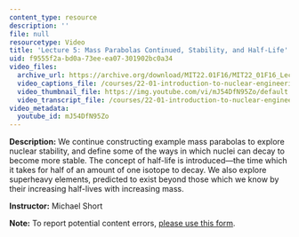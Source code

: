 ```yaml
---
content_type: resource
description: ''
file: null
resourcetype: Video
title: 'Lecture 5: Mass Parabolas Continued, Stability, and Half-Life'
uid: f9555f2a-bd0a-73ee-ea07-301902bc0a34
video_files:
  archive_url: https://archive.org/download/MIT22.01F16/MIT22_01F16_Lec05_300k.mp4
  video_captions_file: /courses/22-01-introduction-to-nuclear-engineering-and-ionizing-radiation-fall-2016/8729c6741ad25f0a993856a8ad35fb9a_mJ54DfN95Zo.vtt
  video_thumbnail_file: https://img.youtube.com/vi/mJ54DfN95Zo/default.jpg
  video_transcript_file: /courses/22-01-introduction-to-nuclear-engineering-and-ionizing-radiation-fall-2016/070796817aacbd95389fc57d7d9ced35_mJ54DfN95Zo.pdf
video_metadata:
  youtube_id: mJ54DfN95Zo
---
```


**Description:** We continue constructing example mass parabolas to explore nuclear stability, and define some of the ways in which nuclei can decay to become more stable. The concept of half-life is introduced—the time which it takes for half of an amount of one isotope to decay. We also explore superheavy elements, predicted to exist beyond those which we know by their increasing half-lives with increasing mass.

**Instructor:** Michael Short

**Note:** To report potential content errors, [please use this form](https://forms.gle/8B2zcUvfCtgJdTdE7).